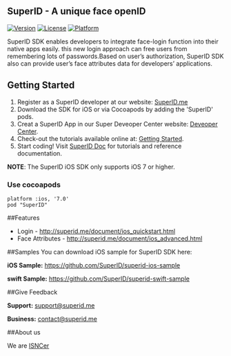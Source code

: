 ## SuperID - A unique face openID


[![Version](https://img.shields.io/cocoapods/v/SuperID.svg?style=flat)](http://cocoapods.org/pods/SuperID)
[![License](https://img.shields.io/cocoapods/l/SuperID.svg?style=flat)](http://cocoapods.org/pods/SuperID)
[![Platform](https://img.shields.io/cocoapods/p/SuperID.svg?style=flat)](http://cocoapods.org/pods/SuperID)

SuperID SDK enables developers to integrate face-login function into their native apps easily. this new login approach can free users from remembering lots of passwords.Based on user’s authorization, SuperID SDK also can provide user’s face attributes data for developers’ applications. 




## Getting Started

1. Register as a SuperID developer at our website: [SuperID.me](http://superid.me)
2. Download the SDK for iOS or via Cocoapods by adding the 'SuperID' pods.
3. Creat a SuperID App in our Super Deveoper Center website: [Deveoper Center](https://center.superid.me/developer/login/).
4. Check-out the tutorials available online at: [Getting Started](http://superid.me/document/ios_quickstart.html).
6. Start coding! Visit [SuperID Doc](http://superid.me/document/ios_quickstart.html) for tutorials and reference documentation.

**NOTE**: The SuperID iOS SDK only supports iOS 7 or higher. 

### Use cocoapods 

```
platform :ios, '7.0'
pod "SuperID"
```


##Features

* Login - http://superid.me/document/ios_quickstart.html
* Face Attributes - http://superid.me/document/ios_advanced.html

##Samples
You can download iOS sample for SuperID SDK here:

**iOS Sample:**   https://github.com/SuperID/superid-ios-sample

**swift Sample:** https://github.com/SuperID/superid-swift-sample

  
##Give Feedback

**Support:**  support@superid.me

**Business:** contact@superid.me

##About us

We are [ISNCer](http://superid.me/team.html)

